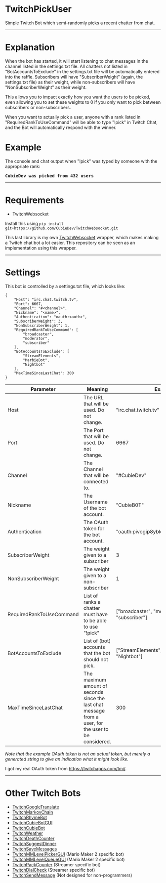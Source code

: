 # TwitchPickUser
Simple Twitch Bot which semi-randomly picks a recent chatter from chat.

---
# Explanation
When the bot has started, it will start listening to chat messages in the channel listed in the settings.txt file. All chatters not listed in "BotAccountsToExclude" in the settings.txt file will be automatically entered into the raffle. Subscribers will have "SubscriberWeight" (again, the settings.txt file) as their weight, while non-subscribers will have "NonSubscriberWeight" as their weight. 

This allows you to impact exactly how you want the users to be picked, even allowing you to set these weights to 0 if you only want to pick between subscribers or non-subscribers.

When you want to actually pick a user, anyone with a rank listed in "RequiredRankToUseCommand" will be able to type "!pick" in Twitch Chat, and the Bot will automatically respond with the winner.

# Example

The console and chat output when "!pick" was typed by someone with the appropriate rank:
<pre>
<b>CubieDev was picked from 432 users</b>
</pre>

---

# Requirements
* TwitchWebsocket

Install this using `pip install git+https://github.com/CubieDev/TwitchWebsocket.git`

This last library is my own [TwitchWebsocket](https://github.com/CubieDev/TwitchWebsocket) wrapper, which makes making a Twitch chat bot a lot easier.
This repository can be seen as an implementation using this wrapper.

---

# Settings
This bot is controlled by a settings.txt file, which looks like:
```
{
    "Host": "irc.chat.twitch.tv",
    "Port": 6667,
    "Channel": "#<channel>",
    "Nickname": "<name>",
    "Authentication": "oauth:<auth>",
    "SubscriberWeight": 3,
    "NonSubscriberWeight": 1,
    "RequiredRankToUseCommand": [
        "broadcaster",
        "moderator",
        "subscriber"
    ],
    "BotAccountsToExclude": [
        "StreamElements",
        "MarbieBot",
        "Nightbot"
    ],
    "MaxTimeSinceLastChat": 300
}
```

| **Parameter**        | **Meaning** | **Example** |
| -------------------- | ----------- | ----------- |
| Host                 | The URL that will be used. Do not change.                         | "irc.chat.twitch.tv" |
| Port                 | The Port that will be used. Do not change.                        | 6667 |
| Channel              | The Channel that will be connected to.                            | "#CubieDev" |
| Nickname             | The Username of the bot account.                                  | "CubieB0T" |
| Authentication       | The OAuth token for the bot account.                              | "oauth:pivogip8ybletucqdz4pkhag6itbax" |
| SubscriberWeight     | The weight given to a subscriber | 3 |
| NonSubscriberWeight  | The weight given to a non-subscriber | 1 |
| RequiredRankToUseCommand | List of ranks a chatter must have to  be able to use "!pick" | ["broadcaster", "moderator", "subscriber"] |
| BotAccountsToExclude | List of (bot) accounts that the bot should not pick. | ["StreamElements", "MarbieBot", "Nightbot"] |
| MaxTimeSinceLastChat | The maximum amount of seconds since the last chat message from a user, for the user to be considered. | 300 | 

*Note that the example OAuth token is not an actual token, but merely a generated string to give an indication what it might look like.*

I got my real OAuth token from https://twitchapps.com/tmi/.

---

# Other Twitch Bots

* [TwitchGoogleTranslate](https://github.com/CubieDev/TwitchGoogleTranslate)
* [TwitchMarkovChain](https://github.com/CubieDev/TwitchMarkovChain)
* [TwitchRhymeBot](https://github.com/CubieDev/TwitchRhymeBot)
* [TwitchCubieBotGUI](https://github.com/CubieDev/TwitchCubieBotGUI)
* [TwitchCubieBot](https://github.com/CubieDev/TwitchCubieBot)
* [TwitchWeather](https://github.com/CubieDev/TwitchWeather)
* [TwitchDeathCounter](https://github.com/CubieDev/TwitchDeathCounter)
* [TwitchSuggestDinner](https://github.com/CubieDev/TwitchSuggestDinner)
* [TwitchSaveMessages](https://github.com/CubieDev/TwitchSaveMessages)
* [TwitchMMLevelPickerGUI](https://github.com/CubieDev/TwitchMMLevelPickerGUI) (Mario Maker 2 specific bot)
* [TwitchMMLevelQueueGUI](https://github.com/CubieDev/TwitchMMLevelQueueGUI) (Mario Maker 2 specific bot)
* [TwitchPackCounter](https://github.com/CubieDev/TwitchPackCounter) (Streamer specific bot)
* [TwitchDialCheck](https://github.com/CubieDev/TwitchDialCheck) (Streamer specific bot)
* [TwitchSendMessage](https://github.com/CubieDev/TwitchSendMessage) (Not designed for non-programmers)
